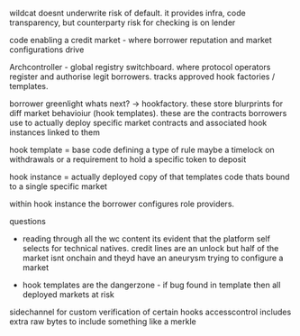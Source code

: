 wildcat doesnt underwrite risk of default. it provides infra, code transparency, but counterparty risk for checking is on lender

code enabling a credit market - where borrower reputation and market configurations drive


Archcontroller - global registry switchboard. where protocol operators register and authorise legit borrowers. tracks approved hook factories / templates.

borrower greenlight whats next?
-> hookfactory. these store blurprints for diff market behavioiur (hook templates). these are the contracts borrowers use to actually deploy specific market contracts and associated hook instances linked to them



hook template = base code defining a type of rule maybe a timelock on withdrawals or a requirement to hold a specific token to deposit  

hook instance = actually deployed copy of that templates code thats bound to a single specific market

within hook instance the borrower configures role providers.




questions
- reading through all the wc content its evident that the platform self selects for technical natives. credit lines are an unlock but half of the market isnt onchain and theyd have an aneurysm trying to configure a market

- hook templates are the dangerzone - if bug found in template then all deployed markets at risk

sidechannel for custom verification of certain hooks
accesscontrol includes extra raw bytes to include something like a merkle